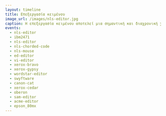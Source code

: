 ```yaml
---
layout: timeline 
title: Επεξεργασία κειμένου 
image_url: /images/nls-editor.jpg
caption: Η επεξεργασία κειμένου αποτελεί μια σημαντική και διαχρονική χρήση των υπολογιστών, μαζί με την παλιότερη επεξεργασία αριθμητικών δεδομένων. Η επεξεργασία κειμένου αρχικά είχε έμφαση στον προγραμματισμό του υπολογιστή και σταδιακά επεκτάθηκε και στην προετοιμασία εγγράφων. 
events:
  - nls-editor
  - ibm2471
  - nls-editor
  - nls-chorded-code
  - nls-mouse
  - ed-editor
  - vi-editor
  - xerox-bravo
  - xerox-gypsy
  - wordstar-editor
  - swyftware
  - canon-cat
  - xerox-cedar
  - oberon
  - sam-editor
  - acme-editor
  - epson_80mx
---
```

